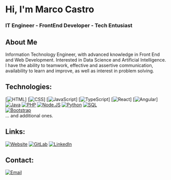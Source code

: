 # Hi, I'm Marco Castro
### IT Engineer - FrontEnd Developer - Tech Entusiast

## About Me
Information Technology Engineer, with advanced knowledge in Front End and Web Development. Interested in Data Science and Artificial Intelligence. I have the ability to teamwork, effective and assertive communication, availability to learn and improve, as well as interest in problem solving.
</br>

## Technologies:
[![HTML](https://img.shields.io/badge/HTML5-E34F26?style=for-the-badge&logo=html5&logoColor=white)]
[![CSS](https://img.shields.io/badge/CSS3-1572B6?style=for-the-badge&logo=css3&logoColor=white)]
[![JavaScript](https://img.shields.io/badge/JavaScript-323330?style=for-the-badge&logo=javascript&logoColor=F7DF1E)]
[![TypeScript](https://img.shields.io/badge/TypeScript-007ACC?style=for-the-badge&logo=typescript&logoColor=white)]
[![React](https://img.shields.io/badge/React-20232A?style=for-the-badge&logo=react&logoColor=61DAFB)]
[![Angular](https://img.shields.io/badge/Angular-DD0031?style=for-the-badge&logo=angular&logoColor=white)]
</br>
[![Java](https://img.shields.io/badge/Java-ED8B00?style=for-the-badge&logo=openjdk&logoColor=white)](#)
[![PHP](https://img.shields.io/badge/PHP-777BB4?style=for-the-badge&logo=php&logoColor=white)](#)
[![Node.JS](https://img.shields.io/badge/Node.js-43853D?style=for-the-badge&logo=node.js&logoColor=white)](#)
[![Python](https://img.shields.io/badge/Python-3776AB?style=for-the-badge&logo=python&logoColor=white)](#)
[![SQL](https://img.shields.io/badge/MySQL-00000F?style=for-the-badge&logo=mysql&logoColor=white)](#)
</br>
[![Bootstrap](https://img.shields.io/badge/Bootstrap-563D7C?style=for-the-badge&logo=bootstrap&logoColor=white)](#)
</br>
... and additional ones.

## Links:
[![Website](https://img.shields.io/badge/website-000000?style=for-the-badge&logo=About.me&logoColor=white)](https://marcocastroportfolio.netlify.app)
[![GitLab](https://img.shields.io/badge/GitLab-330F63?style=for-the-badge&logo=gitlab&logoColor=white)](https://gitlab.com/MarcoCastro417)
[![LinkedIn](https://img.shields.io/badge/LinkedIn-0077B5?style=for-the-badge&logo=linkedin&logoColor=white)](https://www.linkedin.com/in/ingmarcodev/)

## Contact:
[![Email](https://img.shields.io/badge/Gmail-ingcastrodev@gmail.com-D14836?style=for-the-badge&logo=gmail&logoColor=white)](mailto:ingcastrodev@gmail.com)
